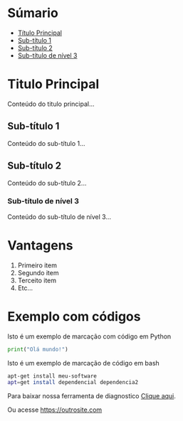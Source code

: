 # Súmario
- [Título Principal](#titulo-principal)
- [Sub-título 1](#sub-titulo-1)
- [Sub-título 2](#subtitulo2)
- [Sub-título de nível 3](#subtituloN3)

# Titulo Principal
Conteúdo do titulo principal...

## Sub-título 1
Conteúdo do sub-título 1...

## Sub-título 2
Conteúdo do sub-título 2...

### Sub-título de nível 3
Conteúdo do sub-título de nível 3...

# Vantagens

1. Primeiro item
2. Segundo item
3. Terceito item
4. Etc...

# Exemplo com códigos

Isto é um exemplo de marcação com código em Python
```python
print("Olá mundo!")
```

Isto é um exemplo de marcação de código em bash
```bash
apt-get install meu-software
apt=get install dependencial dependencia2
```

Para baixar nossa ferramenta de diagnostico [Clique aqui](https://site.com).

Ou acesse https://outrosite.com
